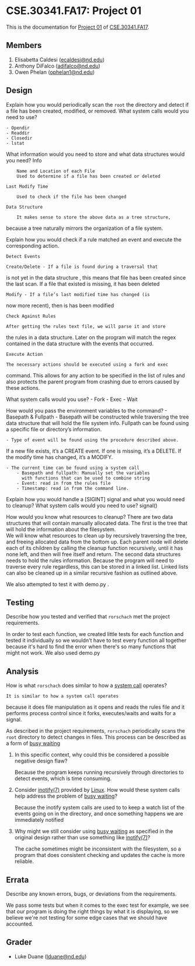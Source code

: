 CSE.30341.FA17: Project 01
==========================

This is the documentation for [Project 01] of [CSE.30341.FA17].

[Project 01]:       https://www3.nd.edu/~pbui/teaching/cse.30341.fa17/project01.html
[CSE.30341.FA17]:   https://www3.nd.edu/~pbui/teaching/cse.30341.fa17/

Members
------------
1. Elisabetta Caldesi (ecaldesi@nd.edu) 
2. Anthony DiFalco (adifalco@nd.edu)
3. Owen Phelan (ophelan1@nd.edu)

Design
---------
Explain how you would periodically scan the `root` the 
directory and detect if a file has been created, modified, or removed.
What system calls would you need to use?

	- Opendir
	- Readdir
	- Closedir
	- lstat

What information would you need to store and what data structures would you need?
	Info

		Name and Location of each File 
		Used to determine if a file has been created or deleted

	Last Modify Time

		Used to check if the file has been changed 

	Data Structure 

		It makes sense to store the above data as a tree structure, 
because a tree naturally mirrors the organization of a file system. 


Explain how you would check if a rule matched an event and execute the corresponding action.

	Detect Events 

	Create/Delete - If a file is found during a traversal that 
is not yet in the data structure , this means that file has been created 
since the last scan. If a file that existed is missing, it has been deleted

	Modify - If a file’s last modified time has changed (is 
now more recent), then is has been modified

	Check Against Rules

	After getting the rules text file, we will parse it and store 
the rules in a data structure. Later on the program will match the regex 
contained in the data structure with the events that occurred. 

	Execute Action

	The necessary actions should be executed using a fork and exec 
command. This allows for any action to be specified in the list of rules 
and also protects the parent program from crashing due to errors caused 
by these actions. 

What system calls would you use? 
	- Fork
	- Exec
	- Wait

How would you pass the environment variables to the command?
	- Basepath & Fullpath - Basepath will be constructed while 
traversing the tree data structure that will hold the file system 
info. Fullpath can be found using a specific file or directory’s information. 

	- Type of event will be found using the procedure described above. 
If a new file exists, it’s a CREATE event. If one is missing, it’s a 
DELETE. If the modify time has changed, it’s a MODIFY. 

	- The current time can be found using a system call 
		- Basepath and fullpath: Manually set the variables 
		  with functions that can be used to combine string
		- Event: read in from the rules file 
		- Timestamp: read in from the command line. 

Explain how you would handle a [SIGINT] signal and what you would need to cleanup?
What system calls would you need to use?
	signal()

How would you know what resources to cleanup?
	There are two data structures that will contain manually allocated 
data. The first is the tree that will hold the information about the filesystem.  
We will know what resources to clean up by recursively traversing the tree, and 
freeing allocated data from the bottom up. Each parent node will delete each of 
its children by calling the cleanup function recursively, until it has none left, 
and then will free itself and return. The second data structures needs to hold 
the rules information. Because the program will need to traverse every rule regardless, 
this can be stored in a linked list. Linked lists can also be cleaned up in a 
similar recursive fashion as outlined above. 

We also attempted to test it with demo.py
.

Testing
-------

Describe how you tested and verified that `rorschach` met 
the project requirements.

In order to test each function, we created little tests for 
each function and tested it individually so we wouldn't have 
to test every function all together because it's hard to find the error when there's so many functions that might not work. We also used demo.py 


Analysis
--------
 
How is what `rorschach` does similar to 
how a [system call] operates?

	It is similar to how a system call operates 
because it does file manipulation as it opens and 
reads the rules file and it performs process control since 
it forks, executes/waits and waits for a signal.


As described in the project requirements, `rorschach` 
periodically scans the `root` directory to detect changes 
in files.  This process can be described as a form of [busy waiting]

1. In this specific context, why could this be considered a possible 
negative design flaw?

	Because the program keeps running recursively through 
directories to detect events, which is time consuming. 


2. Consider [inotify(7)] provided by [Linux].  How would these 
system calls help address the problem of [busy waiting]?

	Because the inotify system calls are used to to keep a 
watch list of the events going on in the directory, and once something 
happens we are immediately notified

3. Why might we still consider using [busy waiting] as specified in 
the original design rather than use something like [inotify(7)]?

	The cache sometimes might be inconsistent with the filesystem, 
so a program that does consistent checking and updates the cache is 
more reliable. 

[Linux]:        https://kernel.org
[busy waiting]: https://en.wikipedia.org/wiki/Busy_waiting
[system call]:  https://en.wikipedia.org/wiki/System_call
[inotify(7)]:   http://man7.org/linux/man-pages/man7/inotify.7.html


Errata
------

Describe any known errors, bugs, or deviations from the requirements.

We pass some tests but when it comes to the exec test for example, we see that our program is doing the right things by what it is displaying, so we believe we're not testing for some edge cases that we should have accounted.

Grader
------


- Luke Duane (lduane@nd.edu)

